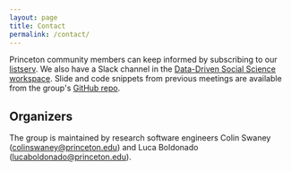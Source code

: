 ```yaml
---
layout: page
title: Contact
permalink: /contact/
---
```


Princeton community members can keep informed by subscribing to our [listserv](https://lists.princeton.edu/cgi-bin/wa?SUBED1=JULIA-USER-GROUP). We also have a Slack channel in the [Data-Driven Social Science workspace](https://join.slack.com/t/ddss-princeton/signup). Slide and code snippets from previous meetings are available from the group's [GitHub repo](https://www.github.com/princeton-ddss/julia-user-group).

## Organizers
The group is maintained by research software engineers Colin Swaney ([colinswaney@princeton.edu](colinswaney@princeton.edu)) and Luca Boldonado ([lucaboldonado@princeton.edu](lucaboldonado@princeton.edu)).
